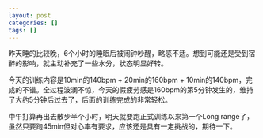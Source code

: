 ```yaml
---
layout: post
categories: []
tags: []
---
```


昨天睡的比较晚，6个小时的睡眠后被闹钟吵醒，略感不适。想到可能还是受到宿醉的影响，就主动补充了一些水分，状态明显好转。

今天的训练内容是10min的140bpm + 20min的160bpm +
10min的140bpm，完成的不错。全过程波澜不惊，今天的假疲劳感是160bpm的第5分钟发生的，维持了大约5分钟后过去了，后面的训练完成的非常轻松。

中午打算再出去散步半个小时，明天就要跑正式训练以来第一个Long
range了，虽然只要跑45min但对心率有要求，应该还是具有一定挑战的，期待一下。


